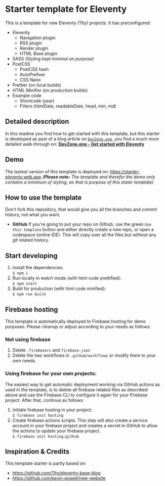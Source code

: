 # Starter template for Eleventy

This is a template for new Eleventy (11ty) projects.
It has preconfigured:

- Eleventy
  - Navigation plugin
  - RSS plugin
  - Render plugin
  - HTML Base plugin
- SASS _(Styling kept minimal on purpose)_
- PostCSS
  - PostCSS hash
  - AutoPrefixer
  - CSS Nano
- Prettier (on local builds)
- HTML Minifier (on production builds)
- Example code
  - Shortcode (year)
  - Filters (htmlDate, readableDate, head, min, md)

## Detailed description

In this readme you find how to get started with this template, but this
starter is developed as past of a blog article on [`DevZone.one`](https://devzone.one), you find a much more detailed walk-through on:
[**DevZone.one - Get started with Eleventy**](https://devzone.one/blogs/get-started-with-eleventy)

## Demo

The lastest version of this template is deployed on:
https://starter-eleventy.web.app
_(**Please note:** The template and therefor the demo only contains a minimum of styling, as that is purpose of this stater template)_

## How to use the template

Don't fork this repository, that would give you all the branches and
commit history, not what you want.

- **GitHub** If you're going to put your repo on Github, use the green
  `Use this template` button and either directly create a new repo, or
  open a codespace (online IDE). This will copy over all the files but without any git related history.

## Start developing

1. Install the dependencies:<br>
   `$ npm i`
2. Run locally in watch mode (with html code prettified):<br>
   `$ npm start`
3. Build for production (with html code minified):<br>
   `$ npm run build`

## Firebase hosting

This template is automatically deployed to Firebase hosting for demo purposes. Please cleanup or adjust according to your needs as follows:

### Not using firebase

1. Delete `.firebaserc` and `firebase.json`
2. Delete the two workflows in `.github/workflows` or modify them to your own needs.

### Using firebase for your own projects:

The easiest way to get automatic deployment working via GitHub actions as used in the template, is to delete all firebase related files as described above and use the Firebase CLI to configure it again for your Firebase project. After that, continue as follows:

1. Initiate firebase hosting in your project:<br>
   `$ firebase init hosting`
2. Create firebase actions scripts. This step will also create a
   service account in your firebase project and creates a secret in GitHub to allow the actions to update your firebase project.<br>
   `$ firebase init hosting:github`

## Inspiration & Credits

This template starter is partly based on:

- https://github.com/11ty/eleventy-base-blog
- https://github.com/kevin-powell/new-website
